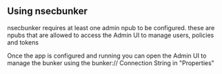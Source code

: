 ## Using nsecbunker

nsecbunker requires at least one admin npub to be configured. these are npubs that are allowed to access the Admin UI to manage users, policies and tokens

Once the app is configured and running you can open the Admin UI to manage the bunker using the bunker:// Connection String in "Properties"
